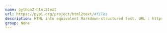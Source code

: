 ```yaml
---
name: python2-html2text
url: https://pypi.org/project/html2text/#files
description: HTML into equivalent Markdown-structured text. URL : https://pypi.org/project/html2text/#files Groups : None
group: None
---
```

